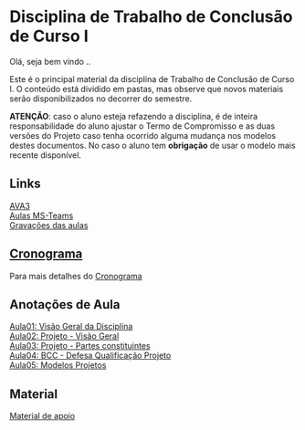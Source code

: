 <!-- [x]TODO:INICIO atualizar -->
[AVA3]: <https://ava3.furb.br/course/view.php?id=27084> "AVA3"  
[Aulas MS-Teams]: <https://teams.microsoft.com/l/channel/19%3a44ad68843226487f955b1fa1320b0e99%40thread.tacv2/Geral?groupId=5a30fae7-7aa0-4366-ac60-04ea35be6dec&tenantId=0c2d222a-ecda-4b70-960a-acef6ced3052> "Aulas MS-Teams"  
[Gravações das aulas]: <https://furb.sharepoint.com/teams/CMP0036010220212/Documentos%20Compartilhados/General/Recordings> "Gravações das aulas"  

# Disciplina de Trabalho de Conclusão de Curso I

Olá, seja bem vindo ..

Este é o principal material da disciplina de Trabalho de Conclusão de Curso I. O conteúdo está dividido em pastas, mas observe que novos materiais serão disponibilizados no decorrer do semestre.

**ATENÇÃO**: caso o aluno esteja refazendo a disciplina, é de inteira responsabilidade do aluno ajustar o Termo de Compromisso e as duas versões do Projeto caso tenha ocorrido alguma mudança nos modelos destes documentos. No caso o aluno tem **obrigação** de usar o modelo mais recente disponível.  

## Links

[AVA3]  
[Aulas MS-Teams]  
[Gravações das aulas]  

## [Cronograma](cronograma.md "Cronograma")  

Para mais detalhes do [Cronograma](cronograma.md "Cronograma")  

## Anotações de Aula

[Aula01: Visão Geral da Disciplina](aula01Anotacoes.md "Aula01: Visão Geral da Disciplina")  
[Aula02: Projeto - Visão Geral](aula02Anotacoes.md "Aula02: Projeto - Visão Geral")  
[Aula03: Projeto - Partes constituintes](aula03Anotacoes.md "Aula03: Projeto - Partes constituintes")  
[Aula04: BCC - Defesa Qualificação Projeto](aula04AnotacoesBCC.md "Aula04: BCC - Defesa Qualificação Projeto")  
[Aula05: Modelos Projetos](aula05Anotacoes.md "Aula05: Modelos Projetos")  

## Material

[Material de apoio](/Material "Material de Apoio")  
